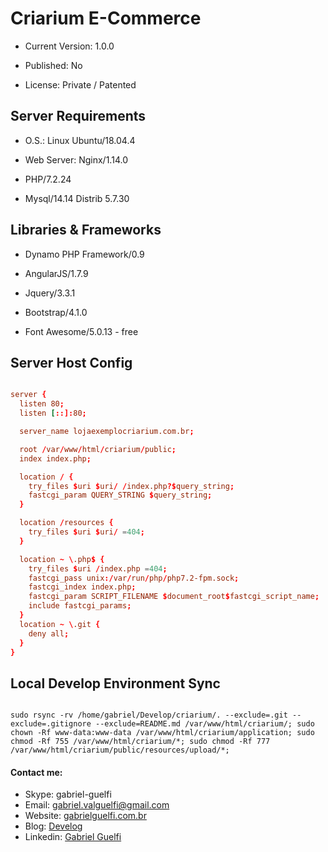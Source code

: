 # Criarium E-Commerce #

- Current Version: 1.0.0

- Published: No

- License: Private / Patented



## Server Requirements ##

- O.S.: Linux Ubuntu/18.04.4

- Web Server: Nginx/1.14.0

- PHP/7.2.24

- Mysql/14.14 Distrib 5.7.30



## Libraries & Frameworks ##

- Dynamo PHP Framework/0.9

- AngularJS/1.7.9

- Jquery/3.3.1

- Bootstrap/4.1.0

- Font Awesome/5.0.13 - free



## Server Host Config ##

```conf

server {
  listen 80;
  listen [::]:80;

  server_name lojaexemplocriarium.com.br;

  root /var/www/html/criarium/public;
  index index.php;

  location / {
    try_files $uri $uri/ /index.php?$query_string;
    fastcgi_param QUERY_STRING $query_string;
  }

  location /resources {
    try_files $uri $uri/ =404;
  }

  location ~ \.php$ {
    try_files $uri /index.php =404;
    fastcgi_pass unix:/var/run/php/php7.2-fpm.sock;
    fastcgi_index index.php;
    fastcgi_param SCRIPT_FILENAME $document_root$fastcgi_script_name;
    include fastcgi_params;
  }
  location ~ \.git {
    deny all;
  }
}
```



## Local Develop Environment Sync ##

```shell

sudo rsync -rv /home/gabriel/Develop/criarium/. --exclude=.git --exclude=.gitignore --exclude=README.md /var/www/html/criarium/; sudo chown -Rf www-data:www-data /var/www/html/criarium/application; sudo chmod -Rf 755 /var/www/html/criarium/*; sudo chmod -Rf 777 /var/www/html/criarium/public/resources/upload/*;

```



#### Contact me: ####
* Skype: gabriel-guelfi
* Email: gabriel.valguelfi@gmail.com
* Website: [gabrielguelfi.com.br](http://gabrielguelfi.com.br)
* Blog: [Develog](http://blog.gabrielguelfi.com.br)
* Linkedin: [Gabriel Guelfi](https://br.linkedin.com/in/gabriel-valentoni-guelfi-30ba8b4b)